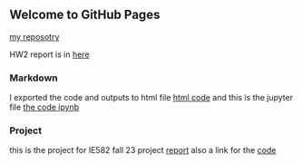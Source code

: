 ## Welcome to GitHub Pages
[my reposotry](https://github.com/BU-IE-582/fall-23-BisherAllaham25)

HW2 report is in [here](https://github.com/BU-IE-582/fall-23-BisherAllaham25/blob/main/report.html)
### Markdown
I exported the code and outputs to html file
[html code](https://bu-ie-582.github.io/fall-23-BisherAllaham25/spambase.html)
and this is the jupyter file
[the code ipynb](https://github.com/BU-IE-582/fall-23-BisherAllaham25/blob/main/spambase.ipynb)


### Project
this is the project for IE582 fall 23
project [report](https://github.com/BU-IE-582/fall-23-BisherAllaham25/blob/main/IE582_Fall23_Project_Report.pdf)
also a link for the [code](https://github.com/BU-IE-582/fall-23-BisherAllaham25/blob/main/IE582_Fall23_Project.ipynb)
